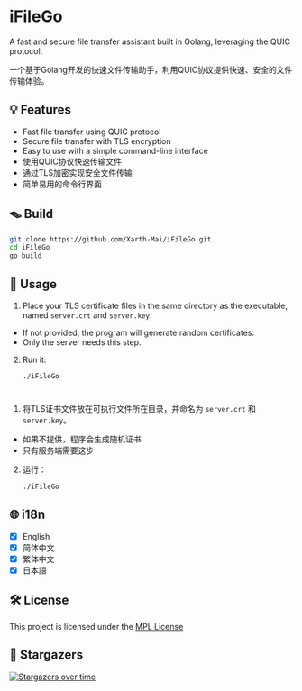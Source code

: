 # iFileGo

A fast and secure file transfer assistant built in Golang, leveraging the QUIC protocol.

一个基于Golang开发的快速文件传输助手，利用QUIC协议提供快速、安全的文件传输体验。

## 💡 Features

- Fast file transfer using QUIC protocol
- Secure file transfer with TLS encryption
- Easy to use with a simple command-line interface
- 使用QUIC协议快速传输文件
- 通过TLS加密实现安全文件传输
- 简单易用的命令行界面

## 🪤 Build

```bash
git clone https://github.com/Xarth-Mai/iFileGo.git
cd iFileGo
go build
```

## 📝 Usage

1. Place your TLS certificate files in the same directory as the executable, named `server.crt` and `server.key`.
- If not provided, the program will generate random certificates.
- Only the server needs this step.

2. Run it:

   ```bash
   ./iFileGo
   ```

#

1. 将TLS证书文件放在可执行文件所在目录，并命名为 `server.crt` 和 `server.key`。
- 如果不提供，程序会生成随机证书
- 只有服务端需要这步

2. 运行：

   ```bash
   ./iFileGo
   ```

## 🌐 i18n

- [x] English
- [x] 简体中文
- [x] 繁体中文
- [x] 日本語

## 🛠 License

This project is licensed under the [MPL License](https://github.com/Xarth-Mai/iFileGo#MPL-2.0-1-ov-file)

## 🌟 Stargazers

[![Stargazers over time](https://starchart.cc/Xarth-Mai/iFileGo.svg?variant=adaptive)](https://starchart.cc/Xarth-Mai/iFileGo)
